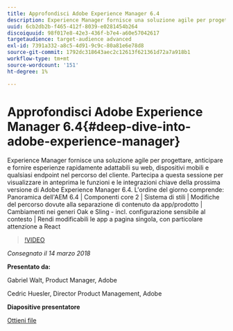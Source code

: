 ```yaml
---
title: Approfondisci Adobe Experience Manager 6.4
description: Experience Manager fornisce una soluzione agile per progettare, anticipare e fornire esperienze rapidamente adattabili su web, dispositivi mobili e qualsiasi endpoint nel percorso del cliente. Partecipa a questa sessione per visualizzare in anteprima le funzioni e le integrazioni chiave della prossima versione di Adobe Experience Manager 6.4.
uuid: 6cb2db2b-f465-412f-8039-e0281454b264
discoiquuid: 98f017e8-42e3-436f-b7e4-a60e57042617
targetaudience: target-audience advanced
exl-id: 7391a332-a8c5-4d91-9c9c-80a81e6e78d8
source-git-commit: 1792dc318643aec2c12613f621361d72a7a918b1
workflow-type: tm+mt
source-wordcount: '151'
ht-degree: 1%

---
```


# Approfondisci Adobe Experience Manager 6.4{#deep-dive-into-adobe-experience-manager}

Experience Manager fornisce una soluzione agile per progettare, anticipare e fornire esperienze rapidamente adattabili su web, dispositivi mobili e qualsiasi endpoint nel percorso del cliente. Partecipa a questa sessione per visualizzare in anteprima le funzioni e le integrazioni chiave della prossima versione di Adobe Experience Manager 6.4. L&#39;ordine del giorno comprende: Panoramica dell&#39;AEM 6.4 | Componenti core 2 | Sistema di stili | Modifiche del percorso dovute alla separazione di contenuto da app/prodotto | Cambiamenti nei generi Oak e Sling - incl. configurazione sensibile al contesto | Rendi modificabili le app a pagina singola, con particolare attenzione a React

>[!VIDEO](https://video.tv.adobe.com/v/21749/?quality=9)

*Consegnato il 14 marzo 2018*

**Presentato da:**

Gabriel Walt, Product Manager, Adobe

Cedric Huesler, Director Product Management, Adobe

**Diapositive presentatore**

[Ottieni file](assets/aem64-developerupdate31418.pdf)

<!--
[Get back to the Overview](https://helpx.adobe.com/experience-manager/kt/eseminars/gems/aem-index.html)
-->

